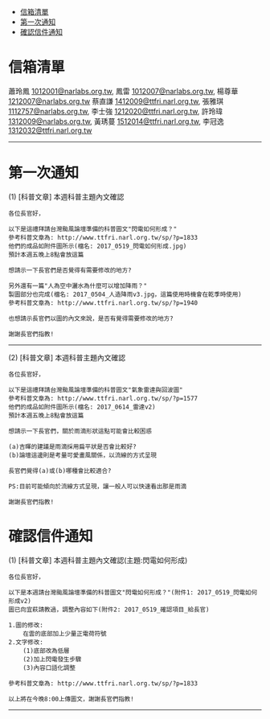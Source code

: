 <!-- MarkdownTOC -->

- [信箱清單](#%E4%BF%A1%E7%AE%B1%E6%B8%85%E5%96%AE)
- [第一次通知](#%E7%AC%AC%E4%B8%80%E6%AC%A1%E9%80%9A%E7%9F%A5)
- [確認信件通知](#%E7%A2%BA%E8%AA%8D%E4%BF%A1%E4%BB%B6%E9%80%9A%E7%9F%A5)

<!-- /MarkdownTOC -->


# 信箱清單

蕭玲鳳 <1012001@narlabs.org.tw>,   鳳雷 <1012007@narlabs.org.tw>,   楊尊華 <1212007@narlabs.org.tw>
蔡直謙 <1412009@ttfri.narl.org.tw>,   張雅琪 <1112757@narlabs.org.tw>,   李士強 <1212020@ttfri.narl.org.tw>,   許玲瑋 <1312009@narlabs.org.tw>,   黃琇蔓 <1512014@ttfri.narl.org.tw>,   李冠逸 <1312032@ttfri.narl.org.tw>


---

# 第一次通知

(1)
	[科普文章] 本週科普主題內文確認

	各位長官好，

	以下是這禮拜請台灣颱風論壇準備的科普圖文"閃電如何形成？"
	參考科普文章為: http://www.ttfri.narl.org.tw/sp/?p=1833
	他們的成品如附件圖所示(檔名: 2017_0519_閃電如何形成.jpg)
	預計本週五晚上8點會放這篇

	想請示一下長官們是否覺得有需要修改的地方?

	另外還有一篇"人為空中灑水為什麼可以增加降雨？"
	製圖部分也完成(檔名: 2017_0504_人造降雨v3.jpg，這篇使用時機會在乾季時使用)
	參考科普文章為: http://www.ttfri.narl.org.tw/sp/?p=1940

	也想請示長官們以圖的內文來說，是否有覺得需要修改的地方?

	謝謝長官們指教!

---

(2)
	[科普文章] 本週科普主題內文確認

	各位長官好，

	以下是這禮拜請台灣颱風論壇準備的科普圖文"氣象雷達與回波圖"
	參考科普文章為: http://www.ttfri.narl.org.tw/sp/?p=1577
	他們的成品如附件圖所示(檔名: 2017_0614_雷達v2)
	預計本週五晚上8點會放這篇

	想請示一下長官們，關於雨滴形狀這點可能會比較困惑

	(a)吉暉的建議是雨滴採用扁平狀是否會比較好?
	(b)論壇這邊則是考量可愛畫風關係，以流線的方式呈現

	長官們覺得(a)或(b)哪種會比較適合?

	PS:目前可能傾向於流線方式呈現，讓一般人可以快速看出那是雨滴

	謝謝長官們指教!

# 確認信件通知

(1)
	[科普文章] 本週科普主題內文確認(主題:閃電如何形成)

	各位長官好，

	以下是本週請台灣颱風論壇準備的科普圖文"閃電如何形成？"(附件1: 2017_0519_閃電如何形成v2)
	圖已向宜萩請教過，調整內容如下(附件2: 2017_0519_確認項目_給長官)

	1.圖的修改:
		在雲的底部加上少量正電荷符號
	2.文字修改:
		(1)底部改為低層
		(2)加上閃電發生步驟
		(3)內容口語化調整

	參考科普文章為: http://www.ttfri.narl.org.tw/sp/?p=1833

	以上將在今晚8:00上傳圖文，謝謝長官們指教!

---

